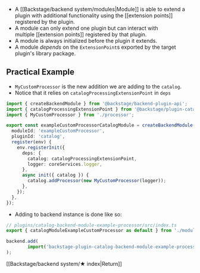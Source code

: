 - A [[Backstage/backend system/modules|Module]] is able to extend a plugin with additional functionality using the [[extension points]] registered by the plugin.
- A module can only extend one plugin but can interact with multiple [[extension points]] registered by that plugin.
- A module is always initialized before the plugin it extends.
- A module *depends* on the `ExtensionPoint`s exported by the target plugin's library package. 

## Practical Example
- `MyCustomProcessor` is the new addition we are adding to the `catalog`.
- Notice that it relies on `catalogProcessingExtensionPoint` in `deps`

```ts
import { createBackendModule } from '@backstage/backend-plugin-api';
import { catalogProcessingExtensionPoint } from '@backstage/plugin-catalog-node';
import { MyCustomProcessor } from './processor';

export const exampleCustomProcessorCatalogModule = createBackendModule({
  moduleId: 'exampleCustomProcessor',
  pluginId: 'catalog',
  register(env) {
    env.registerInit({
      deps: {
        catalog: catalogProcessingExtensionPoint,
        logger: coreServices.logger,
      },
      async init({ catalog }) {
        catalog.addProcessor(new MyCustomProcessor(logger));
      },
    });
  },
});
```

- Adding to backend instance is done like so:

```ts
// plugins/catalog-backend-module-example-processor/src/index.ts
export { catalogModuleExampleCustomProcessor as default } from './module.ts';
```

```ts
backend.add( 
		import('backstage-plugin-catalog-backend-module-example-processor'), 
);
```



[[Backstage/backend system/★ index|Return]]

